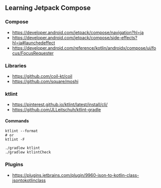 ## Learning Jetpack Compose

### Compose

- https://developer.android.com/jetpack/compose/navigation?hl=ja
- https://developer.android.com/jetpack/compose/side-effects?hl=ja#launchedeffect
- https://developer.android.com/reference/kotlin/androidx/compose/ui/focus/FocusRequester

### Libraries

- https://github.com/coil-kt/coil
- https://github.com/square/moshi

### ktlint

- https://pinterest.github.io/ktlint/latest/install/cli/
- https://github.com/JLLeitschuh/ktlint-gradle

#### Commands

```
ktlint --format
# or
ktlint -F
```

```
./gradlew ktlint
./gradlew ktlintCheck
```

### Plugins

- https://plugins.jetbrains.com/plugin/9960-json-to-kotlin-class-jsontokotlinclass
